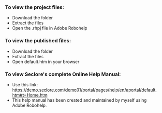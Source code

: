 ### To view the project files:
- Download the folder
- Extract the files
- Open the .rhpj file in Adobe Robohelp


### To view the published files:
- Download the folder 
- Extract the files
- Open default.htm in your browser

### To view Seclore's complete Online Help Manual:
- Use this link: https://demo.seclore.com/demo01/portal/pages/help/en/aportal/default.htm#t=Home.htm
- This help manual has been created and maintained by myself using Adobe Robohelp.
